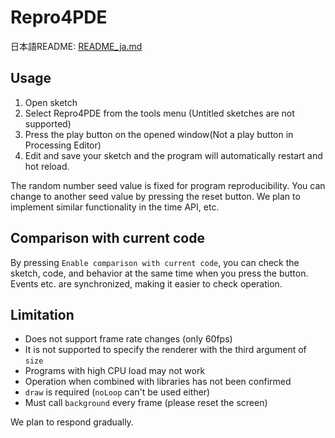 # Repro4PDE
日本語README: [README_ja.md](README_ja.md)

## Usage
1. Open sketch
2. Select Repro4PDE from the tools menu (Untitled sketches are not supported)
3. Press the play button on the opened window(Not a play button in Processing Editor)
4. Edit and save your sketch and the program will automatically restart and hot reload.

The random number seed value is fixed for program reproducibility. You can change to another seed value by pressing the reset button. We plan to implement similar functionality in the time API, etc.

## Comparison with current code
By pressing `Enable comparison with current code`, you can check the sketch, code, and behavior at the same time when you press the button. Events etc. are synchronized, making it easier to check operation.

## Limitation
* Does not support frame rate changes (only 60fps)
* It is not supported to specify the renderer with the third argument of `size`
* Programs with high CPU load may not work
* Operation when combined with libraries has not been confirmed
* `draw` is required (`noLoop` can't be used either)
* Must call `background` every frame (please reset the screen)

We plan to respond gradually.
